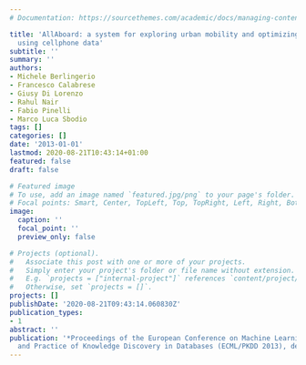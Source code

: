 ```yaml
---
# Documentation: https://sourcethemes.com/academic/docs/managing-content/

title: 'AllAboard: a system for exploring urban mobility and optimizing public transport
  using cellphone data'
subtitle: ''
summary: ''
authors:
- Michele Berlingerio
- Francesco Calabrese
- Giusy Di Lorenzo
- Rahul Nair
- Fabio Pinelli
- Marco Luca Sbodio
tags: []
categories: []
date: '2013-01-01'
lastmod: 2020-08-21T10:43:14+01:00
featured: false
draft: false

# Featured image
# To use, add an image named `featured.jpg/png` to your page's folder.
# Focal points: Smart, Center, TopLeft, Top, TopRight, Left, Right, BottomLeft, Bottom, BottomRight.
image:
  caption: ''
  focal_point: ''
  preview_only: false

# Projects (optional).
#   Associate this post with one or more of your projects.
#   Simply enter your project's folder or file name without extension.
#   E.g. `projects = ["internal-project"]` references `content/project/deep-learning/index.md`.
#   Otherwise, set `projects = []`.
projects: []
publishDate: '2020-08-21T09:43:14.060830Z'
publication_types:
- 1
abstract: ''
publication: '*Proceedings of the European Conference on Machine Learning and Principles
  and Practice of Knowledge Discovery in Databases (ECML/PKDD 2013), demo track*'
---
```

